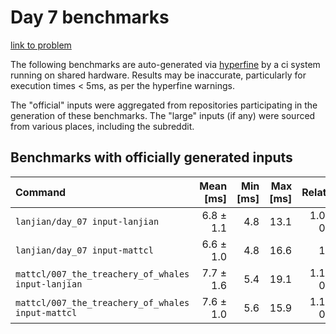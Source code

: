 # Day 7 benchmarks

[link to problem](http://adventofcode.com/2021/day/7)

The following benchmarks are auto-generated via [hyperfine](https://github.com/sharkdp/hyperfine) by a ci system running on shared hardware. Results may be inaccurate, particularly for execution times < 5ms, as per the hyperfine warnings.

The "official" inputs were aggregated from repositories participating in the generation of these benchmarks. The "large" inputs (if any) were sourced from various places, including the subreddit.

## Benchmarks with officially generated inputs
| Command | Mean [ms] | Min [ms] | Max [ms] | Relative |
|:---|---:|---:|---:|---:|
| `lanjian/day_07 input-lanjian` | 6.8 ± 1.1 | 4.8 | 13.1 | 1.02 ± 0.22 |
| `lanjian/day_07 input-mattcl` | 6.6 ± 1.0 | 4.8 | 16.6 | 1.00 |
| `mattcl/007_the_treachery_of_whales input-lanjian` | 7.7 ± 1.6 | 5.4 | 19.1 | 1.17 ± 0.30 |
| `mattcl/007_the_treachery_of_whales input-mattcl` | 7.6 ± 1.0 | 5.6 | 15.9 | 1.14 ± 0.23 |
